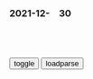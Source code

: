 ### 2021-12-　30

```note
```

<table id="tbc" style="white-space:pre-wrap">
</table>
<button onclick="toggleb()">toggle</button>
<button onclick="loadparse()">loadparse</button>
<br>
<!-- 🌸<br>🍅-　-🍑<hr>🍀 -->
<pre>
<textarea rows="30" cols="100" style="display: none" id="tar">

<font size="2"><b>
西安“秦王嬴政”做核酸画面走红，网友：秦始皇核酸珍贵画面流出,社会,奇闻轶事,好看视频</b></font><br>
https://haokan.baidu.com/v?vid=8513845995707547566&sfrom=baidu-feed

<font size="1" style="color:#DCDCDC"><b>2021/12/30 下午8:50:40</b></font><br>

<font size="2"><b>
秦始皇为核酸检测人员送饺子|新冠肺炎_新浪新闻</b></font><br>
http://k.sina.com.cn/article_1915671961_m722ed5990330110m4.html

<font size="1" style="color:#DCDCDC"><b>2021/12/30 下午8:50:47</b></font><br>

<font size="2"><b>
乾隆抄了张廷玉家多少银子？虽然数量巨大，来路却很合法</b></font><br>
https://mbd.baidu.com/newspage/data/landingsuper?context=%7B%22nid%22%3A%22news_9665556224359801919%22%7D&n_type=-1&p_from=-1

查张廷玉贪污并不是乾隆的目的。乾隆真正的想法，是想看一看张廷玉有没有，和亲家朱荃一样，家里有反对自己和朝廷的书信。

结果证明，张廷玉对自己，对整个清朝都是忠心耿耿的，并没有半点不臣之心。就算是张廷玉贪污了一点钱，乾隆都会睁一只眼闭一只眼，很何况没有。

<font size="1" style="color:#DCDCDC"><b>2021/12/30 下午4:55:48</b></font><br>

<font size="2"><b>
10首你经常听到，却叫不出名字的BGM！第一首咋听咋觉得像骂人！,音乐,流行音乐,好看视频</b></font><br>
https://haokan.baidu.com/v?vid=3540964522821067842&sfrom=baidu-feed

<font size="1" style="color:#DCDCDC"><b>2021/12/30 下午4:46:53</b></font><br>

<font size="2"><b>
迪士尼超5000人深夜排队买玩偶，有人憋到尿血，到底谁是谁的玩偶_凌晨3点超5000人迪士尼排队买玩偶_5000人排队买玩偶 上海迪士尼道歉_因为</b></font><br>
https://www.sohu.com/a/513027275_120990209

https://p0.itc.cn/images01/20211230/f84f85837e264273b206a0e0d1b38abc.jpeg

<font size="1" style="color:#DCDCDC"><b>2021/12/30 下午2:41:13</b></font><br>

<font size="2"><b>
岩田剛典のanan官能ヌードがヤバすぎるwwEXILE・三代目JSBが... - ３次エロ画像 - エロ画像</b></font><br>
https://ja.porn-images-xxx.com/image/goen-iwata-anan-sensuality-nude-is-too-dangerous-wwexile-3rd-jsb/

https://static3.porn-images-xxx.com/upload/20180226/530/542679/1.jpg

<font size="1" style="color:#DCDCDC"><b>2021/12/30 下午2:36:27</b></font><br>

明朝为何会丢掉旧港宣慰司的？
https://mbd.baidu.com/newspage/data/landingsuper?context=%7B%22nid%22%3A%22news_8659919838341263205%22%7D&n_type=-1&p_from=-1

<font size="1" style="color:#DCDCDC">2022-06-22</font>

<font size="2"><b>
多g渴望回归zg？真相让人震怒！</b></font><br>
https://baijiahao.baidu.com/s?id=1664103779328466627&wfr=spider&for=pc

<font size="1" style="color:#DCDCDC"><b>2022/1/6 上午11:16:06</b></font><br>

<font size="2"><b>
独家：zg大使还原“h萨克斯坦渴望回归zg”风波始末</b></font><br>
https://baijiahao.baidu.com/s?id=1664156919722503283&wfr=spider&for=pc

<font size="1" style="color:#DCDCDC"><b>2022/1/6 上午11:15:15</b></font><br>

<font size="2"><b>
6332平方公里庞大湖泊，曾是我g内湖，现在却成邻gg土</b></font><br>
https://baijiahao.baidu.com/s?id=1720397212635058652&wfr=spider&for=pc

<font size="1" style="color:#DCDCDC"><b>2021/12/30 下午2:44:45</b></font><br>

<font size="2"><b>
h萨克斯坦：从未入侵过zg，为何占领我们的领土却是第二多？|eg|内陆g|j尔吉斯斯坦_网易订阅</b></font><br>
https://www.163.com/dy/article/G6PNLN980535PGPZ.html

有一个与我g相邻的gj，从未参与过对我们的侵略战争，但却是除e罗斯以外，占有我gl土第二多的gj，

f发生
h萨克斯坦渴望回归zg

s美偲
h萨克斯坦就是m古人建立的gj，也就是zg人。种子都不是e罗斯人种。

<font size="1" style="color:#DCDCDC"><b>2022/1/6 上午11:09:26</b></font><br>

<font size="2"><b>
18200平方公里庞大湖泊，曾是我g边m放牧地，现在成邻g内湖</b></font><br>
https://mbd.baidu.com/newspage/data/landingsuper?context=%7B%22nid%22%3A%22news_8840428096664574176%22%7D&n_type=-1&p_from=-1

沙e近代不断向东入侵的时候，
庞大的巴尔喀什湖脱离了我g，划入了沙e。

而且我g跟h萨克斯坦完成了划界，基本上承认了巴尔喀什湖的割让。

t哥earth
还有上帝的眼泪，伊塞克湖，太美了。可惜

z九曲濂溪学车的梅花
还有瀚海

　yyyyyyyyyy791
既然谈不回来，我们手里的枪不是烧火棍，狠狠地揍它。

y花石h2U6r
怎么不说说苏武牧羊的地方，北海还要大呢，世界最深的湖。

　ober老毛子还我贝加尔湖
 贝加尔湖

　hffsdhbb
gj强大了，逝去的都会要回来

　p0626
m族主义光芒四射！

　23456zxczxc12
用武力收回来！

<font size="1" style="color:#DCDCDC"><b>2021/12/30 下午2:06:43</b></font><br>

“ze战略合作没有止境，没有禁区，没有上限！”
https://export.shobserver.com/baijiahao/html/351865.html

<font size="1" style="color:#DCDCDC">2022-05-12</font>

“向普j申请加入e联邦！”
https://mbd.baidu.com/newspage/data/landingsuper?context=%7B%22nid%22%3A%22news_9681051779236819671%22%7D&n_type=-1&p_from=-1

<font size="1" style="color:#DCDCDC">2022-05-12</font>

<font size="2"><b>
巴菲特：对市场你要一直保持开放的心态</b></font><br>
https://news.futunn.com/video?news_id=11909733&level=1&data_ticket=1640843412232062

<font size="1" style="color:#DCDCDC"><b>2021/12/30 下午1:50:21</b></font><br>

<font size="2"><b>
圣人求心不求佛，愚人求佛不求心——十首禅意诗词</b></font><br>
https://www.sohu.com/a/133523748_146329

身是菩提树，

心如明镜台。

时时勤拂拭，

勿使惹尘埃。

——神秀大师《修行偈颂》

若无闲事挂心头，

便是人间好时节。

——慧开禅师《颂平常心是道》

佛在灵山莫远求，

灵山只在汝心头。

人人有座灵山塔，

好向灵山塔下修。

——吴承恩《西游记》乌巢禅师偈子

慧能大师在《六祖坛经》里面说：圣人求心不求佛，愚人求佛不求心。

<font size="1" style="color:#DCDCDC"><b>2021/12/30 下午1:48:06</b></font><br>

<font size="2"><b>
朱高炽在位不足一年，为啥能名垂青史？只因他解决了四个天大难题</b></font><br>
https://mbd.baidu.com/newspage/data/landingsuper?context=%7B%22nid%22%3A%22news_8404243286984524536%22%7D&n_type=-1&p_from=-1

<font size="1" style="color:#DCDCDC"><b>2021/12/30 下午1:43:32</b></font><br>

<font size="2"><b>
跟踪：梁家辉太会吃了，清蒸石斑、炸鸡块、佛跳墙，馋死了,影视,犯罪片,好看视频</b></font><br>
https://haokan.baidu.com/v?vid=14268777472914705346&sfrom=baidu-feed

<font size="1" style="color:#DCDCDC"><b>2021/12/30 下午1:41:52</b></font><br>

<font size="2"><b>
团长：炮灰团弄猪肉炖白菜，各出一个材料，结果拿来粉条的最豪横,影视,战争片,好看视频</b></font><br>
https://haokan.baidu.com/v?vid=4599476559763808856&sfrom=baidu-feed

　k救命啊哥哥们
小说最后基本被自己人弄死了

<font size="1" style="color:#DCDCDC"><b>2021/12/30 下午1:29:51</b></font><br>

<font size="2"><b>
在一种罪恶z度下，加害者是另一种意义上的囚徒？</b></font><br>
https://m.thepaper.cn/baijiahao_16048223

《没有宽恕就没有未来》
幸运的是，南非不仅有曼德拉这样的伟人，还有改变了南非甚至也改变了世界的“南非真相与和解委员会”。作为真相与和解委员会的主席，德斯蒙德·图图大主教以他的深邃智慧和无畏的精神，向世界解答了南非在sh转型的关键时刻，何以在“纽伦堡审判”和“全m遗忘”之外，选择了第三条道路，即以赦免换取罪恶真相的完全披露，实现加害者与受害者的和解，走出以血还血的漩涡，

从1996年开始，在图图大主教的主持下，真相与和解委员会通过当事各方提供证言，就1960—1994年期间南非人q状况还原历史真相，既揭露了种族主义zq虐待黑人的罪恶，也不回避非国大等黑人解放组织的暴力活动曾经迫害反对派、侵犯人q的问题。

在图图看来，乌班图精神是非洲传统文化的精髓。一个有乌班图精神的人，必定慷慨、好客、友善、关怀他人且常有怜悯之心。在乌班图精神的感召下，人们相信即使种族隔离的支持者，也是其实施和狂热支持的z度的受害者；相信无论加害者愿意与否，他在实施加害时也必然失去了人性。

这是一个暗含隐喻的姿势——萨克斯没有用幸存的胳膊为失去的胳膊复仇，而是用它握住敌人的手。据说，亨利离开宴会回家后痛哭了两个星期。这个细节不得不让我们重新回到图图对人性与道德的理解——这个世界是有道德存在的，尽管所有证据显示出的，可能是个相反的世界，但邪恶、不公、压迫和谎言，绝不会是世界最后的归宿。

而真相同样是重要的。宽恕并非不问是非。

<font size="1" style="color:#DCDCDC"><b>2021/12/30 下午1:19:46</b></font><br>

<font size="2"><b>
集结号：谷子地为找战友遗骨，不眠不夜的挖煤矿，直接惊动首长,影视,战争片,好看视频</b></font><br>
https://haokan.baidu.com/v?vid=4116529897881224517&sfrom=baidu-feed

<font size="1" style="color:#DCDCDC"><b>2022/1/14 上午11:43:09</b></font><br>

<font size="2"><b>
集结号：有一种香叫张涵予，一口焖子就粉条，光看着就馋人,影视,战争片,好看视频</b></font><br>
https://haokan.baidu.com/v?vid=7163946839998442594&sfrom=baidu-feed

不惜一切代价。

听不见号声，你就是打剩下最后一个人，也得给我接着打下去。

j庐人境9veGe
一开始就是骗局，又是酒又是肉，还有烟！糊弄傻小子了！

x心愫i
老谷子呀！你难道感觉不到这是让你吃的是断头肉！喝的是断头酒！还送的断头烟儿呀！

<font size="1" style="color:#DCDCDC"><b>2021/12/30 下午1:16:33</b></font><br>

<font size="2"><b>
推荐 新h社新闻信息报道中的j用词和慎用词（2016年7月修订）之八 - 知乎</b></font><br>
https://zhuanlan.zhihu.com/p/250276619

<font size="1" style="color:#DCDCDC"><b>2021/12/30 上午11:21:12</b></font><br>

<font size="2"><b>
拜登发年终总结自夸z绩，评论区翻车……</b></font><br>
https://mbd.baidu.com/newspage/data/landingsuper?context=%7B%22nid%22%3A%22news_8727198323461666651%22%7D&n_type=-1&p_from=-1

<font size="1" style="color:#DCDCDC"><b>2021/12/30 上午11:17:09</b></font><br>

<font size="2"><b>
如何看待不让评l的新闻？ - 知乎</b></font><br>
https://www.zhihu.com/question/46205766

https://pic1.zhimg.com/80/v2-3a1b392b4c6fda2fe927a2041f3ddeec_720w.jpg

<font size="1" style="color:#DCDCDC"><b>2021/12/30 上午11:18:08</b></font><br>

<font size="2"><b>
新闻播报与评论的关键是？</b></font><br>
https://baijiahao.baidu.com/s?id=1720212592974118689&wfr=spider&for=pc

<font size="1" style="color:#DCDCDC"><b>2021/12/30 上午11:16:04</b></font><br>

<font size="2"><b>
汪小f关闭评论|汪小f|大S|徐熙y_新浪新闻</b></font><br>
http://k.sina.com.cn/article_2593496501_9a959db502701etr7.html

<font size="1" style="color:#DCDCDC"><b>2021/12/30 上午11:16:39</b></font><br>

<font size="2"><b>
王力h被前妻李靓l爆出猛料后 深夜悄悄上线删除动态关闭评论功能_腾讯新闻</b></font><br>
https://new.qq.com/omn/20211218/20211218A06LX000.html

<font size="1" style="color:#DCDCDC"><b>2021/12/30 上午11:16:16</b></font><br>

<font size="2"><b>
雁默：为何操弄“辱h”议题，能成为绝佳商机？</b></font><br>
https://mbd.baidu.com/newspage/data/landingsuper?context=%7B%22nid%22%3A%22news_9390775847418386050%22%7D&n_type=-1&p_from=-1

大家都熟悉的就是“黑人牙膏”，或是以爱斯基摩人作为冰棒主题，这两个例子算是最温和的。我还看过利用印地安人卖枪械的广告——明明枪支是对印地安人进行种族灭绝的主要凶器。
https://pics0.baidu.com/feed/f3d3572c11dfa9ec3af05c59f1c1500a908fc1b9.jpeg?token=c2b3f7a0c88855dd15aa70079d647300

“三只松鼠”还不一定，尤其是当风向被引导至对丹凤眼的歧视时。

zg是大g，gm是大gm，动辄表现出受到冒犯的群情激愤，会让外国人觉得zg人自信不足，

<font size="1" style="color:#DCDCDC"><b>2021/12/30 上午11:05:24</b></font><br>

脚，脸
https://lupic.cdn.bcebos.com/20210629/886974_14.jpg

</textarea>
</pre>
<!-- 🍀<br>🍑-　-🍅<hr>🌸 -->

```tip
```

<script src="https://cdn.jsdelivr.net/npm/jquery@3.5.1/dist/jquery.min.js"></script>

<link rel="stylesheet" href="https://cdn.jsdelivr.net/gh/fancyapps/fancybox@3.5.7/dist/jquery.fancybox.min.css" />
<script src="https://cdn.jsdelivr.net/gh/fancyapps/fancybox@3.5.7/dist/jquery.fancybox.min.js"></script>

<script type="text/javascript">

var __urlRegex = /(\b(https?|ftp|file):\/\/[-A-Z0-9+&@#\/%?=~_|!:,.;]*[-A-Z0-9+&@#\/%=~_|])/ig;
var __imgRegex = /\.(?:jpe?g|gif|png)$/i;

loadparse();

function parseURL($string){

    var exp = __urlRegex;
    return $string.replace(exp,function(match){
            __imgRegex.lastIndex=0;
            if(__imgRegex.test(match)){
                return '<a data-fancybox="gallery" href="' + match.replace("/p=700", "")
                 + '"><img src="' + match.replace("/p=700", "/p=160x200")+'" width="64"></a>';
            }
            else{
                return '<a href="' + match + '" target="_blank">' + match + '</a>';
            }
        }
    );
}

function loadparse() {
  tbc.innerHTML = parseURL(tar.value);
}

function toggleb() {
  var x = document.getElementById("tar");
  if (x.style.display === "none") {
    x.style.display = "";
  } else {
    x.style.display = "none";
  }
}

</script>
